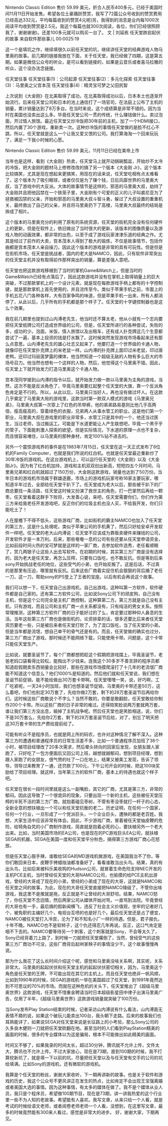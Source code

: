 Nintendo Classic Edition 售价 59.99 美元，折合人民币400多元，已经于美国时间11月11日开始发售。希望各位土豪踊跃赞赏，我写了72篇公众号收到的赞赏费用已经高达332元，平均每篇收到的赞赏4元呢(另，我得到的消息是业内每1000次阅读平均收到赞赏是2.5元，我这个每篇也就300次阅读，各位，你们已经很照顾我了，谢谢谢谢)。还差100多元就可以购买一台了。
文 | 刘延栋
任天堂跌宕起伏的故事
来自软件那些事儿
00:0025:19

这一个是填坑之作，继续填很久以前任天堂的坑，继续讲任天堂的经典游戏人物马里奥的故事。前几期的链接我放在下面，关于任天堂，我已经做了四期，这是第五期。如果是微信公众号的听众，是可以看到链接的，如果是云音乐或者喜马拉雅的听众，这个没办法念链接。

任天堂往事
任天堂往事(1)：公司起源
任天堂往事(2)：多元化探索
任天堂往事(3)：马里奥之父宫本茂
任天堂往事(4)：精灵宝可梦之父田尻智

上次说到《大金刚》在北美取得了成功，在北美取得成功以后，日本本土也逐渐开始流行。后来任天堂公司和日本的池上通信打了一场官司，在法庭上公布了主机的销量，累计销量达到了8万多台。在当时来说，这个成绩算是非常不错的。因为当时在美国也没卖出这么多。毕竟任天堂公司一贯的传统，什么赚钱做什么。卖过泡面，开过情人旅馆。最近任天堂又炒冷饭把30年前的主机，加了一个HDMI接口，然后内置了30个游戏，重新卖一次。这种炒冷饭的事情任天堂做的是脸不红心不跳，所以，任天堂就是这么一个让我又爱又恨的公司。我打算海淘一个回来玩玩了，满足一下我小时候的心愿。


Nintendo Classic Edition 售价 59.99 美元，11月11日已经在美帝上市

当年也是这样，看到《大金刚》热卖，任天堂马上就开动锅碗瓢盆，开始炒不太冷的冷饭，把大金刚的题材马上修修改改的搞了另一个版本《大金刚 Jr》，这个版本比较搞笑，尤其是现在想起来更搞笑，用现在的话来说，任天堂吃相有点太难看了。这个版本为了吸引眼球，或者仅仅是为了赚个钱，日后风靡世界的马里奥大叔，当了游戏中的大反派。大体的故事情节是这样的，邪恶的马里奥大叔，劫持了大金刚并且把他囚禁在一个铁笼子里，大金刚有个可爱的正义的儿子叫裘尼亚为了拯救被囚禁的父亲，开始和邪恶的马里奥大叔斗智斗勇，躲过了大叔设置的重重机关，最终救出了自己的父亲，并且将马里奥扔下了高楼，马里奥大叔最终的结局是摔成了相片。

这个版本的马里奥充分的利用了原有的系统资源，任天堂的街机完全没有任何硬件上的更新，但是在软件上，依旧做出了当时很大的更新，该版本的图像质量以及游戏人物的动画效果，都非常的出色，以至于成了游戏玩家津津乐道的经典之作。尤其是经过了前作的大卖，宫本茂本人得到了极大的锻炼，不仅是故事情节，包括作曲都是宫本茂本人亲自操刀，因此这个版本的游戏是非常的具有可玩性。但是但是在街机市场，任天堂是挑战者，国内的老大是NAMCO，因此，只有软件非常突出的任天堂主机并没有取得前作那样突出的销量，算是差强人意吧。

任天堂也把这款游戏移植到了当时的掌机Game&Watch上，但是当时的Game&Watch已经有点落后了，因此这款游戏并没有在掌机上取得销量上的巨大突破，不过那款掌机上的一个设计元素，就是现在每款游戏手柄上都有的十字控制键，就是那款掌机上首先使用的，并且流传至今。类似于苹果手机之前，市面上的手机五花八门各种各样，大有百家争鸣的味道，但是苹果手机一出来，所有人都消停了，从此以后，几乎所有的手机都是那个样子了。任天堂的十字键控制器也是这么个效果。

我在前几期里也提到过山内溥老先生，他当时还不算太老，他从小就有一个志向要把任天堂纸牌公司打造成世界级的公司，但是，任天堂所进行的各种尝试，失败的多，成功的少。泡面，米饭，情人旅馆以及出租车，还有成人扑克牌这几个生意都尝试了一遍，基本上投资的钱是打水飘了。这时候突然发现游戏市场看起来还有那么点意思。山内溥老先生的雄心壮志又起来了，他要打造一个世界级的卡通人物，就像印在任天堂扑克牌上的米老鼠一样。山内溥的扑克牌上面印过米老鼠，印过唐老鸭，还印过玛丽莲梦露的裸体，他当然知道一个超级无敌的人物有多么巨大的市场号召力。他当然也想有一个这样的人物，然后，他觉得这个马里奥不错。因此，任天堂上下就开始发力打造马里奥这个卡通人物。

宫本茂同学接到山内溥的指令以后，就开始发力做一款以马里奥为主角的游戏，当然，这次不能是反派角色了，毕竟马里奥要扛起整个任天堂的大旗，靠一个反派角色肯定是不行的。所以，从此以后，马里奥只当好人，再也没有做过坏人。在这款几乎奠定了马里奥大局的游戏里，这款当时第一款双人模式的游戏《马里奥兄弟》，马里奥大叔第一次穿上了红色的吊带裤，他的弟弟路易基则比他几乎高两倍，瘦高瘦高的，穿着绿色的衣服，兄弟两人从事水管工的职业。这是他们第一个职业，马里奥大叔在游戏里的职业非常多，水管工只是其中的一个，他还当过医生，当过老师，当过搬运工。可能是下水道更能让人产生联想吧，毕竟一个黑乎乎的管子，下面能刺激人探索的欲望。但是实际情况，下水道的原理一点也不复杂，而且很容易堵住，以马里奥的那种身材，肯定100%钻不进去的。

另外一个震惊游戏界的事件是在1983年7月15日，任天堂在这一天正式发布了8位机的Family Computer，也就是我们所说的红白机。也就是任天堂最近重新炒了30年冷饭的游戏机。在这台游戏机上，可以运行任天堂的《大金刚》以及《大金刚Jr》。因为有了红白机加持，游戏和主机双双创出新高，短短四五个月时间，马里奥兄弟和红白机就超过了150万份，大金刚这款游戏，销量也达到了50万份。当年日本的游戏机市场属于群雄逐鹿，市场上的游戏机玩家号称16家主要玩家，哪知道半年过去，全部给任天堂干趴下了。任天堂成为老大以后，那些被干趴下的厂商总要找一条活路，任天堂这时候又扮演了救世主的角色，打一巴掌然后再给一颗枣。任天堂看着这群手下败将，大发善心说，来吧，任天堂需要你们，你们作为第三方来给我老任开发游戏吧，反正你们的垃圾主机也没人买，不给我开发，你们只能吃土了！

人在屋檐下不得不低头，这些游戏厂商，比如街机的霸主NAMCO也加入了任天堂的第三方，这是什么处境呢，类似于苹果公司的手机黄了，然后只好给安卓开发软件一样吧。任天堂的老大山内溥说：任天堂不应该成为靠贩卖硬件来赚钱的公司，开发软件才是一本万利。后来，那些奄奄一息的公司有些还要从任天堂申请资金，比如前段时间火热的宝可梦就是这样的一家厂商，去参加软件选秀，老任看顺眼了，赏几两银子让这些人出去写软件。在初期的时候，其实第三方厂商是没有选择的，因为老大是任天堂，再怎么压榨，只要有口饭吃，也不敢反抗。但是等到后来sony开始挑战老任的地位，这些受气的小弟，也开始反叛了。这是后话，不过真的是那里有压迫，哪里就有反抗。后来这些厂商着实捉住机会狠狠的背后捅了老任一刀，这一刀，帮助sony的PS登上了王者的宝座。以后有机会再说这个故事。

我们可以想一下，任天堂自己出游戏机，自己出游戏，这种叫第一方软件，软件硬件都是自己家的。还有第二方软件公司，比如说Sony公司下的顽皮狗，自己没有主机，但是这个公司完全是主机厂商控制，这种算第二方。第三方就是自己没有主机，只有游戏，而且公司和主机厂商一点关系都没有，只有纯洁的男女关系。按照常理推测，这种第三方软件厂商的日子能好过的了么，肯定要过那种仰人鼻息的生活。当年这些第三方厂商也是做街机的，论资排辈的话，很多还要比后来者任天堂资历要老一些，只是被后来者任天堂打败了，为了混口饭吃，当了任天堂的小弟。但是当年都是流氓，想自己单干的骨气还是有的。而且，任天堂做的确实也过分，第三方厂商出了游戏，那时候还不能网络下载，只能使用卡带。问题是，这个卡带只能任天堂生产。

比如说，就要圣诞节了，每个厂商都想把趁这个假期把游戏摆上，毕竟圣诞节，老爸老妈口袋看得比较松，能掏出不少钱来。连我这个30多岁不善言辞的程序员都知道趁假期卖东西销量会比较好，那些在游戏市场摸爬滚打了十几年的老流氓厂商能不知道这个信息么？他们1000%是知道的。然后他们就和任天堂说，我们想在圣诞节前促销，能不能给做出30万套卡带啊。任天堂嘿嘿一笑，说，好巧啊，工厂吃紧呢，一天24小时加班，我们也想圣诞节促销，马里奥的卡带还差50万，这么着吧，你们也别定30万套了，先给你做2万套，剩下的28万套圣诞节后再给你们。这时候这些厂商敢说个不字么？当然不敢的，你要是敢翻脸，任天堂敢给你制作200个卡带。所以这些厂商的日子非常的难过。还得陪笑脸说两万套就两万套，谁让我们第三方没出息，输掉了主机战争呢。然后任天堂也是笑脸相送，说，你们不是30万套么，先给你2万套，剩下的28万套圣诞节后给，对了，别忘了明天把这30万套卡带的生产费给提前给了。

可能有听众不是程序员，也就是网上所的码农，也许对这种情况了解不深入。这种第三方的遭遇和普通程序员的日常生活差不多，比如一个普通程序员加班了36个小时，被项目经理改了20多次需求，然后晕头转向的回家后发现，女朋友跟人家跑了，只好吃了一包方便面后又回公司上班，越想就越郁闷，想到项目经理，想到跟人家跑了的女朋友，很气愤的吐了一口在地上，结果又被美工发现，告诉了领导。领导过来教育了一通，还罚款了100元，下午公司开会的时候，把这100块奖励给了项目经理。就这样，当年第三方的软件厂商，基本上的待遇也就这个样子吧。

任天堂在很长一段时间里就是这么一副嘴脸，其它的厂商，尤其是第三方，非常的郁闷。因此这导致了一个很诡异的现象，只要出现一个新的主机，这些被任天堂压榨的半死不活的第三方厂商，就抱着碰见枣树，不管有枣没枣就打一杆子的心态，全新全意的想扶植出一个可以和任天堂抗衡的老二。历史证明，在任何一个国家，任何一个行业，一旦形成了一个党派巨头，一个企业巨头，遭殃的都是老百姓。我想，大家生活中应该非常有体会。因此，不少游戏厂商，冒着被任天堂抽皮鞭的危险，给犄角旮旯的小厂商制作游戏，简直就是抱着必死的心，要扶植另外一个老大出来。比如，当时美国市场的EA公司，也是现在的PC游戏巨头EA公司，就扶植SEGA的机器，SEGA在美国一度和任天堂平分秋色，搞得第三方游戏厂商心花怒放。

但是任天堂心狠手辣，谁敢给SEGA的MD游戏机做游戏，在美国我治不了你，等你们敢回来日本，皮鞭手铐蜡烛油都准备好了，看看谁敢当出头鸟。结果，真的有出头鸟，比如后来被科乐美收购的Hudson公司，就冒着生命危险支持NEC开发的主机PCE主机，当时曾经任天堂的大哥NAMCO公司，也偷摸的给PCE主机出游戏，曾经的大哥成了现在的小弟，曾经的小弟成了现在的大哥，这就是NAMCO和任天堂之间的故事，为此，现在的大哥任天堂直接把NAMCO降级了，不管你出啥游戏，我这里不是推就是拖，反正就是不让曾经的大哥舒坦。结果，NAMCO怒了，你任天堂不念旧情，然后两家公司从媒体开始对骂，一直骂到法院。毕竟曾经的大哥也有一手，最后搞的假新闻横飞，违反了社会主义价值观，坐牢的记者好几个，被免职的主编好几个，电视台互喷的也是好几个。最后任天堂还是占了便宜，NAMCO被任天堂打入冷宫，沦为了和不知名小厂一样的待遇。但是，君子报仇，十年不晚。NAMCO也不是软柿子，这个仇还得忍几年再说。反正，这口气肯定是咽不下去的。NAMCO要等待另一个刺客，这个刺客就是Sony，不会等太久了，Sony已经背着刀上路了，到时候一刀就把任天堂撂倒了，当然，曾经受气的这些第三方厂商功不可没，这些厂商背后起哄家秧子的事情没少干。这个故事慢慢再说。

那为什么我花了这么长时间介绍这个呢，感觉和马里奥没啥关系啊，其实呢，关系非常大。马里奥的起起伏伏和任天堂主机的起起伏伏密切相关，因为，马里奥这个角色是任天堂的王牌，不可能出现在其它的主机上。而且任天堂也绝非一帆风顺，比如到1990年的时候，SEGA的游戏机一举在美国超过了任天堂，到1991年竟然达到不可思议的70%的市场。而就在这种危机的关头下，任天堂推出了《超级马里奥世界》这款游戏，任天堂不惜重金聘请当时日本超级影星田中律子出演马里奥广告，仅用了半年，《超级马里奥世界》这款游戏销量就突破了100万份。

当Sony发布Play Station结束的时候，记者采访山内溥说有什么看法，山内溥面无表情不屑的说，如果这个破玩儿能卖出100台，我头朝下走路。后来的故事我们也耳熟能详了，如果说SEGA对任天堂来说是长征路上的小考验，那么Sony公司的久多良木健则一刀就把任天堂砍翻在地。甚至当时的人们看到PlayStation精美的画面的时候，很多的专业媒体以为这是骗局，根本不可能做出如此精美的画面。

时间又不够了，如果我录的时间太长，超过30分钟，腾讯就不允许上传，文件太大，腾讯也不允许上传。不过大家放心，现在是73期，直到100期的时候，我不打算挖新坑了，就是填一下以前的坑，尽量把任天堂以及与任天堂有交手的公司的坑给填满。比如Sony的游戏机，还有微软的游戏机。

我算是个任天堂的粉丝，谢谢大家收听，下一期再讲新的故事。也是关于软件和游戏的历史，我这个公众号不更风讲正在发生的热点，比如肯定不会出现王宝强离婚或者美国大选的事情。因为这种事情，有太多的媒体在做了。我不是个媒体从业人员，我只是个程序员，希望做100期节目，现在是73期，讲一讲我热爱的这个行业里一些不为人知的老故事。希望能有人喜欢。我写文章，从来只给一个人看，就是考试的时候给语文老师，或者阅卷老师老师一个人看，没想到，在这里写文章，最多的时候竟然能有300来人看过，感觉是非常大的进步。 好，谢谢大家，下期再见。

